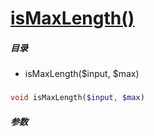 [isMaxLength()](http://twinh.github.com/widget/api/isMaxLength)
===============================================================



##### 目录
* isMaxLength($input, $max)

### 
```php
void isMaxLength($input, $max)
```

##### 参数

